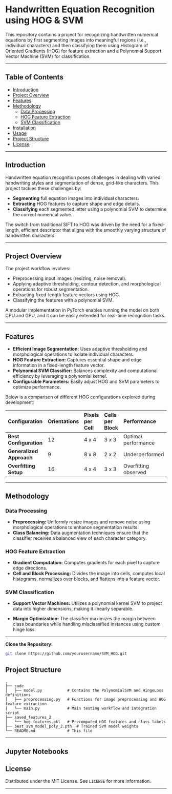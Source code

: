 
# Handwritten Equation Recognition using HOG \& SVM

This repository contains a project for recognizing handwritten numerical equations by first segmenting images into meaningful regions (i.e., individual characters) and then classifying them using Histogram of Oriented Gradients (HOG) for feature extraction and a Polynomial Support Vector Machine (SVM) for classification.


---

## Table of Contents

- [Introduction](#introduction)
- [Project Overview](#project-overview)
- [Features](#features)
- [Methodology](#methodology)
    - [Data Processing](#data-processing)
    - [HOG Feature Extraction](#hog-feature-extraction)
    - [SVM Classification](#svm-classification)
- [Installation](#installation)
- [Usage](#usage)
- [Project Structure](#project-structure)
- [License](#license)

---

## Introduction

Handwritten equation recognition poses challenges in dealing with varied handwriting styles and segmentation of dense, grid-like characters. This project tackles these challenges by:

- **Segmenting** full equation images into individual characters.
- **Extracting** HOG features to capture shape and edge details.
- **Classifying** each segmented letter using a polynomial SVM to determine the correct numerical value.

The switch from traditional SIFT to HOG was driven by the need for a fixed-length, efficient descriptor that aligns with the smoothly varying structure of handwritten characters.

---

## Project Overview

The project workflow involves:

- Preprocessing input images (resizing, noise removal).
- Applying adaptive thresholding, contour detection, and morphological operations for robust segmentation.
- Extracting fixed-length feature vectors using HOG.
- Classifying the features with a polynomial SVM.

A modular implementation in PyTorch enables running the model on both CPU and GPU, and it can be easily extended for real-time recognition tasks.

---

## Features

- **Efficient Image Segmentation:** Uses adaptive thresholding and morphological operations to isolate individual characters.
- **HOG Feature Extraction:** Captures essential shape and edge information in a fixed-length feature vector.
- **Polynomial SVM Classifier:** Balances complexity and computational efficiency by leveraging a polynomial kernel.
- **Configurable Parameters:** Easily adjust HOG and SVM parameters to optimize performance.

Below is a comparison of different HOG configurations explored during development:


| Configuration | Orientations | Pixels per Cell | Cells per Block | Performance |
| :-- | :-- | :-- | :-- | :-- |
| **Best Configuration** | 12 | 4 x 4 | 3 x 3 | Optimal performance |
| **Generalized Approach** | 9 | 8 x 8 | 2 x 2 | Underperformed |
| **Overfitting Setup** | 16 | 4 x 4 | 3 x 3 | Overfitting observed |

---

## Methodology

### Data Processing

- **Preprocessing:**
Uniformly resize images and remove noise using morphological operations to enhance segmentation results.
- **Class Balancing:**
Data augmentation techniques ensure that the classifier receives a balanced view of each character category.


### HOG Feature Extraction

- **Gradient Computation:**
Computes gradients for each pixel to capture edge directions.
- **Cell and Block Processing:**
Divides the image into cells, computes local histograms, normalizes over blocks, and flattens into a feature vector.


### SVM Classification

- **Support Vector Machines:**
Utilizes a polynomial kernel SVM to project data into higher dimensions, making it linearly separable.



- **Margin Optimization:**
The classifier maximizes the margin between class boundaries while handling misclassified instances using custom hinge loss.

---



**Clone the Repository:**

```bash
git clone https://github.com/yourusername/SVM_HOG.git

```



## Project Structure



```
.
├── code
│   ├── model.py           # Contains the PolynomialSVM and HingeLoss definitions
│   ├── preprocessing.py   # Functions for image preprocessing and HOG feature extraction
│   └── main.py            # Main testing workflow and integration script
├── saved_features_2
│   └── hog_features.pkl   # Precomputed HOG features and class labels
├── best_svm_model_poly_2.pth  # Trained SVM model weights
└── README.md              # This file
```

---

## Jupyter Notebooks

<div id="notebook-content"></div>

<script>
  fetch('main.html')
    .then(response => response.text())
    .then(data => {
      document.getElementById('notebook-content').innerHTML = data;
    });
</script>



## License

Distributed under the MIT License. See `LICENSE` for more information.

---

